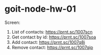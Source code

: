 # goit-node-hw-01

Screen:

1. List of contacts: https://prnt.sc/1007scn
2. Get contact by id: https://prnt.sc/1007soa
3. Add contact: https://prnt.sc/1007q8i
4. Remove contact: https://prnt.sc/1007qip
